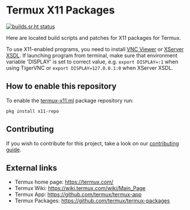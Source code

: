 # Termux X11 Packages

[![builds.sr.ht status](https://builds.sr.ht/~xeffyr/x11-packages.svg)](https://builds.sr.ht/~xeffyr/x11-packages?)

Here are located build scripts and patches for X11 packages for Termux.

To use X11-enabled programs, you need to install [VNC Viewer](https://play.google.com/store/apps/details?id=com.realvnc.viewer.android) or [XServer XSDL](https://play.google.com/store/apps/details?id=x.org.server). If launching program from terminal, make sure that environment variable 'DISPLAY' is set to correct value, e.g. `export DISPLAY=:1` when using TigerVNC or `export DISPLAY=127.0.0.1:0` when XServer XSDL.

## How to enable this repository
To enable the [termux-x11.ml](https://termux-x11.ml) package repository run:

```
pkg install x11-repo
```

## Contributing

If you wish to contribute for this project, take a look on our [contributing guide](./CONTRIBUTING.md).

## External links

* Termux home page: https://termux.com/
* Termux Wiki: https://wiki.termux.com/wiki/Main_Page
* Termux App: https://github.com/termux/termux-app
* Termux Packages: https://github.com/termux/termux-packages
